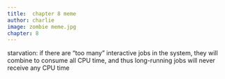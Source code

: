 ```yaml
---
title:  chapter 8 meme
author: charlie
image: zombie meme.jpg
chapter: 8
---
```

starvation: if there are “too many” interactive jobs in the system, they will combine to consume all CPU time,
and thus long-running jobs will never receive any CPU time